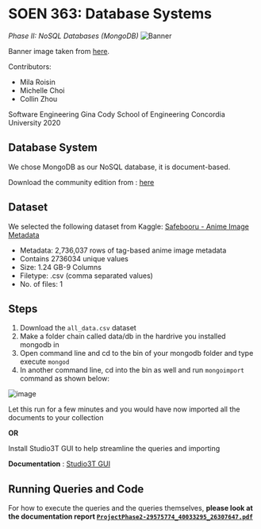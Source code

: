 # SOEN 363: Database Systems
*Phase II: NoSQL Databases (MongoDB)*
![Banner](https://raw.githubusercontent.com/milaroisin/soen363-databasesystems-phase2/master/Banner%20Image.jpg)

Banner image taken from [here](https://safebooru.org/index.php?page=post&s=view&id=1514244).

Contributors:
- Mila Roisin
- Michelle Choi
- Collin Zhou

Software Engineering
Gina Cody School of Engineering
Concordia University 2020

## Database System
We chose MongoDB as our NoSQL database, it is document-based. 

Download the community edition from : [here](https://www.mongodb.com/download-center/community)

## Dataset
We selected the following dataset from Kaggle:  [Safebooru - Anime Image Metadata](https://www.kaggle.com/alamson/safebooru#all_data.csv)

* Metadata: 2,736,037 rows of tag-based anime image metadata
* Contains 2736034 unique values
* Size: 1.24 GB-9 Columns
* Filetype: .csv (comma separated values)
* No. of files: 1

## Steps

1. Download the `all_data.csv` dataset
2. Make a folder chain called data/db in the hardrive you installed mongodb in
3. Open command line and cd to the bin of your mongodb folder and type execute `mongod`
4. In another command line, cd into the bin as well and run  `mongoimport` command as shown below: 

![image](https://puu.sh/Fy0mc/d3341abc4a.png)


Let this run for a few minutes and you would have now imported all the documents to your collection


__OR__

Install Studio3T GUI to help streamline the queries and importing

__Documentation__ : [Studio3T GUI](https://studio3t.com/knowledge-base/articles/visual-query-builder/)

## Running Queries and Code

For how to execute the queries and the queries themselves, 
__please look at the documentation report [`ProjectPhase2-29575774_40033295_26307647.pdf`](https://github.com/milaroisin/soen363-databasesystems-phase2/blob/master/ProjectPhase2-29575774_40033295_26307647.pdf)__
